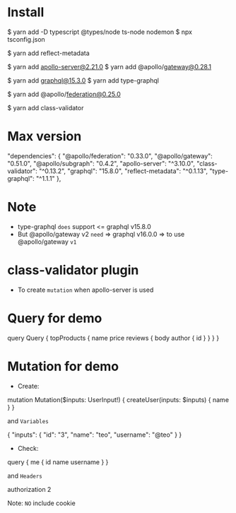 # Install
  $ yarn add -D typescript @types/node ts-node nodemon
  $ npx tsconfig.json

  $ yarn add reflect-metadata 
  
  $ yarn add apollo-server@2.21.0
  $ yarn add @apollo/gateway@0.28.1
  <!-- $ yarn add apollo-server-core@2.21.0 -->
  $ yarn add graphql@15.3.0
  $ yarn add type-graphql

  $ yarn add @apollo/federation@0.25.0

  $ yarn add class-validator

# Max version
  "dependencies": {
    "@apollo/federation": "0.33.0",
    "@apollo/gateway": "0.51.0",
    "@apollo/subgraph": "0.4.2",
    "apollo-server": "^3.10.0",
    "class-validator": "^0.13.2",
    "graphql": "15.8.0",
    "reflect-metadata": "^0.1.13",
    "type-graphql": "^1.1.1"
  },

# Note 
  - type-graphql `does` support <= graphql v15.8.0
  - But @apollo/gateway v2 `need` => graphql v16.0.0 
    => to use @apollo/gateway `v1`   

# class-validator plugin
  - To create `mutation` when apollo-server is used

# Query for demo
  query Query {
    topProducts {
      name
      price
      reviews {
        body
        author {
        id
        }
      }
    }
  }

# Mutation for demo
  - Create:

  mutation Mutation($inputs: UserInput!) {
    createUser(inputs: $inputs) {
      name
    }
  }

  and `Variables`

  {
    "inputs": {
      "id": "3",
      "name": "teo",
      "username": "@teo"
    }
  }

  - Check:

  query {
    me {
      id
      name
      username
    }
  }

  and `Headers`
  
  authorization 2

  Note: `NO` include cookie